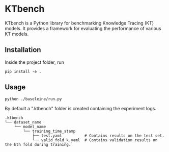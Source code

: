 # KTbench

KTbench is a Python library for benchmarking Knowledge Tracing (KT) models. It provides a framework for evaluating the performance of various KT models.

## Installation
Inside the project folder, run

```console
pip install -e .
```

## Usage

```console 
python ./baseleine/run.py
```

By default a ".ktbench" folder is created containing the experiment logs.

```
.ktbench
└── dataset_name
    └── model_name
        └── training_time_stamp
            ├── test.yaml          # Contains results on the test set.
            └── valid_fold_k.yaml  # Contains validation results on the kth fold during training.
```
